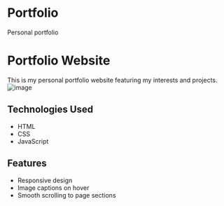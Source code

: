 # Portfolio
Personal portfolio
# Portfolio Website

This is my personal portfolio website featuring my interests and projects.
![image](https://user-images.githubusercontent.com/58115228/235007155-ef56c679-6726-48de-8bab-df94ae6f8c64.png)



## Technologies Used

- HTML
- CSS
- JavaScript

## Features

- Responsive design
- Image captions on hover
- Smooth scrolling to page sections

